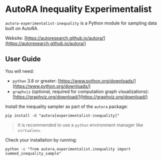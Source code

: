 # AutoRA Inequality Experimentalist

`autora-experimentalist-inequality` is a Python module for sampling data built on AutoRA.

Website: [https://autoresearch.github.io/autora/](https://autoresearch.github.io/autora/)

## User Guide

You will need:

- `python` 3.8 or greater: [https://www.python.org/downloads/](https://www.python.org/downloads/)
- `graphviz` (optional, required for computation graph visualizations): 
  [https://graphviz.org/download/](https://graphviz.org/download/)

Install the inequality sampler as part of the `autora` package:

```shell
pip install -U "autora[experimentalist-inequality]"
```

> It is recommended to use a `python` environment manager like `virtualenv`.

Check your installation by running:

```shell
python -c "from autora.experimentalist.inequality import summed_inequality_sample"
```
